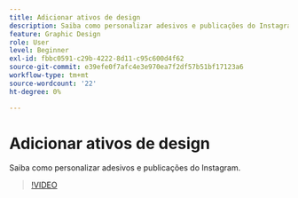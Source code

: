 ```yaml
---
title: Adicionar ativos de design
description: Saiba como personalizar adesivos e publicações do Instagram
feature: Graphic Design
role: User
level: Beginner
exl-id: fbbc0591-c29b-4222-8d11-c95c600d4f62
source-git-commit: e39efe0f7afc4e3e970ea7f2df57b51bf17123a6
workflow-type: tm+mt
source-wordcount: '22'
ht-degree: 0%

---
```


# Adicionar ativos de design

Saiba como personalizar adesivos e publicações do Instagram.

>[!VIDEO](https://video.tv.adobe.com/v/3420226?quality=12&learn=on&hidetitle=true)
